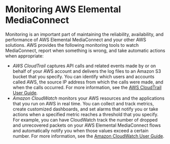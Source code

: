# Monitoring AWS Elemental MediaConnect<a name="monitor"></a>

Monitoring is an important part of maintaining the reliability, availability, and performance of AWS Elemental MediaConnect and your other AWS solutions\. AWS provides the following monitoring tools to watch MediaConnect, report when something is wrong, and take automatic actions when appropriate:
+ *AWS CloudTrail* captures API calls and related events made by or on behalf of your AWS account and delivers the log files to an Amazon S3 bucket that you specify\. You can identify which users and accounts called AWS, the source IP address from which the calls were made, and when the calls occurred\. For more information, see the [AWS CloudTrail User Guide](https://docs.aws.amazon.com/awscloudtrail/latest/userguide/)\.
+ *Amazon CloudWatch* monitors your AWS resources and the applications that you run on AWS in real time\. You can collect and track metrics, create customized dashboards, and set alarms that notify you or take actions when a specified metric reaches a threshold that you specify\. For example, you can have CloudWatch track the number of dropped and unrecovered packets on your AWS Elemental MediaConnect flows and automatically notify you when those values exceed a certain number\. For more information, see the [Amazon CloudWatch User Guide](https://docs.aws.amazon.com/AmazonCloudWatch/latest/monitoring/)\.